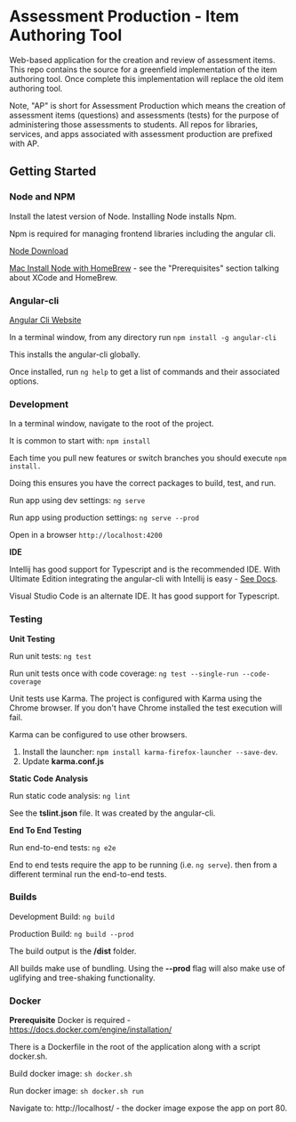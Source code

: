 # Assessment Production - Item Authoring Tool

Web-based application for the creation and review of assessment items.  This repo contains the source for a greenfield implementation of the item authoring tool.  Once complete this implementation will replace the old item authoring tool.

Note, "AP" is short for Assessment Production which means the creation of assessment items (questions) and assessments (tests) for the purpose of administering those assessments to students.  All repos for libraries, services, and apps associated with assessment production are prefixed with AP.

## Getting Started

### Node and NPM

Install the latest version of Node.  Installing Node installs Npm.  

Npm is required for managing frontend libraries including the angular cli.  

[Node Download](https://nodejs.org/en/download/)
  
[Mac Install Node with HomeBrew](http://blog.teamtreehouse.com/install-node-js-npm-mac) - see the "Prerequisites" section talking about XCode and HomeBrew.


### Angular-cli

[Angular Cli Website](https://cli.angular.io/)

In a terminal window, from any directory run  ```npm install -g angular-cli```

This installs the angular-cli globally.

Once installed, run ```ng help``` to get a list of commands and their associated options.

### Development

In a terminal window, navigate to the root of the project.

It is common to start with: ```npm install```

Each time you pull new features or switch branches you should execute ```npm install.```  
 
Doing this ensures you have the correct packages to build, test, and run.
 
Run app using dev settings: ```ng serve```

Run app using production settings: ```ng serve --prod```

Open in a browser ```http://localhost:4200```

**IDE**

Intellij has good support for Typescript and is the recommended IDE.  With Ultimate Edition integrating the angular-cli with Intellij 
is easy - [See Docs](https://www.jetbrains.com/help/idea/2016.3/using-angular-cli.html).

Visual Studio Code is an alternate IDE.  It has good support for Typescript.

### Testing

**Unit Testing**

Run unit tests:  ```ng test```

Run unit tests once with code coverage: ```ng test --single-run --code-coverage```

Unit tests use Karma.  The project is configured with Karma using the Chrome browser. 
If you don't have Chrome installed the test execution will fail.

Karma can be configured to use other browsers.  
1. Install the launcher:  ```npm install karma-firefox-launcher --save-dev```.  
2. Update **karma.conf.js**

**Static Code Analysis**

Run static code analysis:  ```ng lint```

See the **tslint.json** file.  It was created by the angular-cli.

**End To End Testing**

Run end-to-end tests: ```ng e2e```

End to end tests require the app to be running (i.e. ```ng serve```).  then from a different
 terminal run the end-to-end tests.

### Builds

Development Build: ```ng build```

Production Build: ```ng build --prod```

The build output is the **/dist** folder.

All builds make use of bundling.  Using the **--prod** flag will also make use of uglifying and tree-shaking functionality.  


### Docker

**Prerequisite** Docker is required - https://docs.docker.com/engine/installation/

There is a Dockerfile in the root of the application along with a script docker.sh.

Build docker image: ```sh docker.sh```

Run docker image: ```sh docker.sh run```

Navigate to:  http://localhost/  - the docker image expose the app on port 80.  
